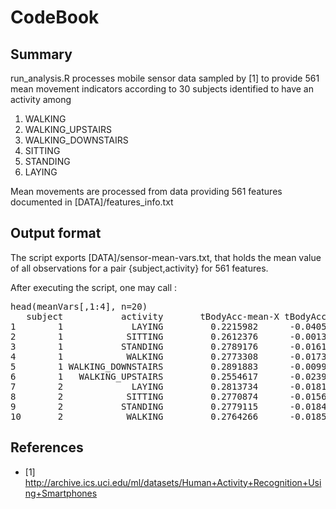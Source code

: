 CodeBook
===========

Summary
-----------
run_analysis.R processes mobile sensor data sampled by [1] to provide 561 mean movement indicators according to 30 subjects identified to have an activity among 
 1. WALKING
 2. WALKING_UPSTAIRS
 3. WALKING_DOWNSTAIRS
 4. SITTING
 5. STANDING
 6. LAYING 

Mean movements are processed from data providing 561 features documented in [DATA]/features_info.txt

Output format
-------------

The script exports [DATA]/sensor-mean-vars.txt, that holds the mean value of all observations for a pair {subject,activity} for 561 features.

After executing the script, one may call :

<pre>
head(meanVars[,1:4], n=20)
   subject           activity       tBodyAcc-mean-X tBodyAcc-mean-Y
1        1             LAYING         0.2215982      -0.040513953
2        1            SITTING         0.2612376      -0.001308288
3        1           STANDING         0.2789176      -0.016137590
4        1            WALKING         0.2773308      -0.017383819
5        1 WALKING_DOWNSTAIRS         0.2891883      -0.009918505
6        1   WALKING_UPSTAIRS         0.2554617      -0.023953149
7        2             LAYING         0.2813734      -0.018158740
8        2            SITTING         0.2770874      -0.015687994
9        2           STANDING         0.2779115      -0.018420827
10       2            WALKING         0.2764266      -0.018594920
</pre>
References
-------------
 * [1] http://archive.ics.uci.edu/ml/datasets/Human+Activity+Recognition+Using+Smartphones
 
